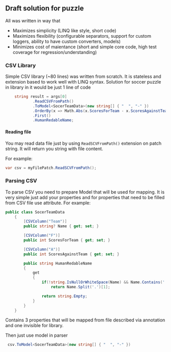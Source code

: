 ## Draft solution for puzzle

All was written in way that
- Maximizes simplicity (LINQ like style, short code)
- Maximizes flexibility (configurable separators, support for custom loggers, ability to have custom converters, models)
- Minimizes cost of maientance (short and simple core code, high test coverage for regression/understanding)

### CSV Library

Simple CSV library (~80 lines) was written from scratch. It is stateless and extension based to work well with LINQ syntax. Solution for soccer puzzle in library in it would be just 1 line of code

```c#
    string result = args[0]
            .ReadCSVFromPath()
            .ToModel<SocerTeamData>(new string[] { "  ", "-" })
            .OrderBy(x => Math.Abs(x.ScoresForTeam - x.ScoresAgainstTeam))
            .First()
            .HumanRedableName;
```

#### Reading file

You may read data file just by using ``ReadSCVFromPath()`` extension on patch string. It will return you string with file content.

For example:

```c#
var csv = myFilePatch.ReadSCVFromPath();
```

### Parsing CSV

To parse CSV you need to prepare Model that will be used for mapping. It is very simple just add your properties and for properties that need to be filled from CSV file use attribute. For example:

```c#
public class SocerTeamData
    {
        [CSVColumn("Team")]
        public string? Name { get; set; }

        [CSVColumn("F")]
        public int ScoresForTeam { get; set; }

        [CSVColumn("A")]
        public int ScoresAgainstTeam { get; set; }

        public string HumanRedableName
        {
            get
            {
                if(!string.IsNullOrWhiteSpace(Name) && Name.Contains('.'))
                    return Name.Split('.')[1];

                return string.Empty;
            }
        }
    }
```

Contains 3 properties that will be mapped from file described via annotation and one invisible for library.

Then just use model in parser

```c#
 csv.ToModel<SocerTeamData>(new string[] { "  ", "-" })
```